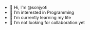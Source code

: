 - 👋 Hi, I’m @sonjyoti
- 👀 I’m interested in Programming 
- 🌱 I’m currently learning my life
- 💞️ I’m not looking for collaboration yet 



